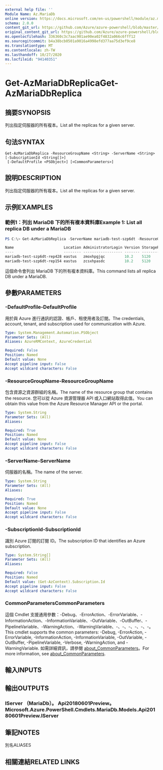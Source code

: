 ```yaml
---
external help file: ''
Module Name: Az.MariaDb
online version: https://docs.microsoft.com/en-us/powershell/module/az.mariadb/get-azmariadbreplica
schema: 2.0.0
content_git_url: https://github.com/Azure/azure-powershell/blob/master/src/MariaDb/help/Get-AzMariaDbReplica.md
original_content_git_url: https://github.com/Azure/azure-powershell/blob/master/src/MariaDb/help/Get-AzMariaDbReplica.md
ms.openlocfilehash: 336360c3c7aac901ae90ea02f4832a066c6fff12
ms.sourcegitcommit: b4a38bcb0501a9016a4998efd377aa75d3ef9ce8
ms.translationtype: MT
ms.contentlocale: zh-TW
ms.lasthandoff: 10/27/2020
ms.locfileid: "94140351"
---
```

# <span data-ttu-id="d1998-101">Get-AzMariaDbReplica</span><span class="sxs-lookup"><span data-stu-id="d1998-101">Get-AzMariaDbReplica</span></span>

## <span data-ttu-id="d1998-102">摘要</span><span class="sxs-lookup"><span data-stu-id="d1998-102">SYNOPSIS</span></span>
<span data-ttu-id="d1998-103">列出指定伺服器的所有複本。</span><span class="sxs-lookup"><span data-stu-id="d1998-103">List all the replicas for a given server.</span></span>

## <span data-ttu-id="d1998-104">句法</span><span class="sxs-lookup"><span data-stu-id="d1998-104">SYNTAX</span></span>

```
Get-AzMariaDbReplica -ResourceGroupName <String> -ServerName <String> [-SubscriptionId <String[]>]
 [-DefaultProfile <PSObject>] [<CommonParameters>]
```

## <span data-ttu-id="d1998-105">說明</span><span class="sxs-lookup"><span data-stu-id="d1998-105">DESCRIPTION</span></span>
<span data-ttu-id="d1998-106">列出指定伺服器的所有複本。</span><span class="sxs-lookup"><span data-stu-id="d1998-106">List all the replicas for a given server.</span></span>

## <span data-ttu-id="d1998-107">示例</span><span class="sxs-lookup"><span data-stu-id="d1998-107">EXAMPLES</span></span>

### <span data-ttu-id="d1998-108">範例1：列出 MariaDB 下的所有複本資料庫</span><span class="sxs-lookup"><span data-stu-id="d1998-108">Example 1: List all replica DB under a MariaDB</span></span>
```powershell
PS C:\> Get-AzMariaDbReplica -ServerName mariadb-test-szp6dt -ResourceGroupName mariadb-test-qu5ov0

Name                       Location AdministratorLogin Version StorageProfileStorageMb SkuName   SkuTier        SslEnforcement
----                       -------- ------------------ ------- ----------------------- -------   -------        --------------
mariadb-test-szp6dt-rep428 eastus   zmoxhpgjqc         10.2    5120                    GP_Gen5_4 GeneralPurpose Enabled
mariadb-test-szp6dt-rep154 eastus   zcsxhpasdc         10.2    5120                    GP_Gen5_4 GeneralPurpose Enabled
```

<span data-ttu-id="d1998-109">這個命令會列出 MariaDB 下的所有複本資料庫。</span><span class="sxs-lookup"><span data-stu-id="d1998-109">This command lists all replica DB under a MariaDB.</span></span>

## <span data-ttu-id="d1998-110">參數</span><span class="sxs-lookup"><span data-stu-id="d1998-110">PARAMETERS</span></span>

### <span data-ttu-id="d1998-111">-DefaultProfile</span><span class="sxs-lookup"><span data-stu-id="d1998-111">-DefaultProfile</span></span>
<span data-ttu-id="d1998-112">用於與 Azure 進行通訊的認證、帳戶、租使用者及訂閱。</span><span class="sxs-lookup"><span data-stu-id="d1998-112">The credentials, account, tenant, and subscription used for communication with Azure.</span></span>

```yaml
Type: System.Management.Automation.PSObject
Parameter Sets: (All)
Aliases: AzureRMContext, AzureCredential

Required: False
Position: Named
Default value: None
Accept pipeline input: False
Accept wildcard characters: False
```

### <span data-ttu-id="d1998-113">-ResourceGroupName</span><span class="sxs-lookup"><span data-stu-id="d1998-113">-ResourceGroupName</span></span>
<span data-ttu-id="d1998-114">包含資源之資源群組的名稱。</span><span class="sxs-lookup"><span data-stu-id="d1998-114">The name of the resource group that contains the resource.</span></span>
<span data-ttu-id="d1998-115">您可以從 Azure 資源管理器 API 或入口網站取得此值。</span><span class="sxs-lookup"><span data-stu-id="d1998-115">You can obtain this value from the Azure Resource Manager API or the portal.</span></span>

```yaml
Type: System.String
Parameter Sets: (All)
Aliases:

Required: True
Position: Named
Default value: None
Accept pipeline input: False
Accept wildcard characters: False
```

### <span data-ttu-id="d1998-116">-ServerName</span><span class="sxs-lookup"><span data-stu-id="d1998-116">-ServerName</span></span>
<span data-ttu-id="d1998-117">伺服器的名稱。</span><span class="sxs-lookup"><span data-stu-id="d1998-117">The name of the server.</span></span>

```yaml
Type: System.String
Parameter Sets: (All)
Aliases:

Required: True
Position: Named
Default value: None
Accept pipeline input: False
Accept wildcard characters: False
```

### <span data-ttu-id="d1998-118">-SubscriptionId</span><span class="sxs-lookup"><span data-stu-id="d1998-118">-SubscriptionId</span></span>
<span data-ttu-id="d1998-119">識別 Azure 訂閱的訂閱 ID。</span><span class="sxs-lookup"><span data-stu-id="d1998-119">The subscription ID that identifies an Azure subscription.</span></span>

```yaml
Type: System.String[]
Parameter Sets: (All)
Aliases:

Required: False
Position: Named
Default value: (Get-AzContext).Subscription.Id
Accept pipeline input: False
Accept wildcard characters: False
```

### <span data-ttu-id="d1998-120">CommonParameters</span><span class="sxs-lookup"><span data-stu-id="d1998-120">CommonParameters</span></span>
<span data-ttu-id="d1998-121">這個 Cmdlet 支援通用參數：-Debug、-ErrorAction、-ErrorVariable、-InformationAction、-InformationVariable、-OutVariable、-OutBuffer、-PipelineVariable、-WarningAction、-WarningVariable、-、-、-、-、-、-。</span><span class="sxs-lookup"><span data-stu-id="d1998-121">This cmdlet supports the common parameters: -Debug, -ErrorAction, -ErrorVariable, -InformationAction, -InformationVariable, -OutVariable, -OutBuffer, -PipelineVariable, -Verbose, -WarningAction, and -WarningVariable.</span></span> <span data-ttu-id="d1998-122">如需詳細資訊，請參閱 [about_CommonParameters](http://go.microsoft.com/fwlink/?LinkID=113216)。</span><span class="sxs-lookup"><span data-stu-id="d1998-122">For more information, see [about_CommonParameters](http://go.microsoft.com/fwlink/?LinkID=113216).</span></span>

## <span data-ttu-id="d1998-123">輸入</span><span class="sxs-lookup"><span data-stu-id="d1998-123">INPUTS</span></span>

## <span data-ttu-id="d1998-124">輸出</span><span class="sxs-lookup"><span data-stu-id="d1998-124">OUTPUTS</span></span>

### <span data-ttu-id="d1998-125">IServer （MariaDb）。 Api20180601Preview。</span><span class="sxs-lookup"><span data-stu-id="d1998-125">Microsoft.Azure.PowerShell.Cmdlets.MariaDb.Models.Api20180601Preview.IServer</span></span>

## <span data-ttu-id="d1998-126">筆記</span><span class="sxs-lookup"><span data-stu-id="d1998-126">NOTES</span></span>

<span data-ttu-id="d1998-127">別名</span><span class="sxs-lookup"><span data-stu-id="d1998-127">ALIASES</span></span>

## <span data-ttu-id="d1998-128">相關連結</span><span class="sxs-lookup"><span data-stu-id="d1998-128">RELATED LINKS</span></span>

